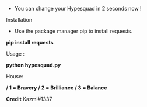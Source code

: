 
- You can change your Hypesquad in 2 seconds now !

Installation
- Use the package manager pip to install requests.

**pip install requests**

Usage :

**python hypesquad.py**

House:

**/ 1 = Bravery
/ 2 = Brilliance
/ 3 = Balance**

**Credit**
Kazmi#1337
